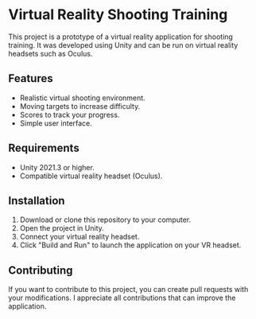 # Virtual Reality Shooting Training

This project is a prototype of a virtual reality application for shooting training. It was developed using Unity and can be run on virtual reality headsets such as Oculus.

## Features

- Realistic virtual shooting environment.
- Moving targets to increase difficulty.
- Scores to track your progress.
- Simple user interface.

## Requirements

- Unity 2021.3 or higher.
- Compatible virtual reality headset (Oculus).

## Installation

1. Download or clone this repository to your computer.
2. Open the project in Unity.
3. Connect your virtual reality headset.
4. Click "Build and Run" to launch the application on your VR headset.

## Contributing

If you want to contribute to this project, you can create pull requests with your modifications. I appreciate all contributions that can improve the application.
